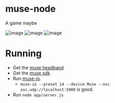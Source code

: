 

muse-node
=========

A game maybe

![image](http://i.imgur.com/4i85xiO.gif)
![image](http://i.imgur.com/GnjO3Cp.png)
![image](http://i.imgur.com/xxgYScS.png)

# Running

* Get the [muse headband](http://www.choosemuse.com/)
* Get the [muse sdk](https://sites.google.com/a/interaxon.ca/muse-developer-site/download/macos-install---sdk-v2-2)
* Run [muse-io](https://sites.google.com/a/interaxon.ca/muse-developer-site/museio/tutorial). 
  * `muse-io --preset 14 --device Muse --osc osc.udp://localhost:5000` is good.
* Run `node app/server.js`